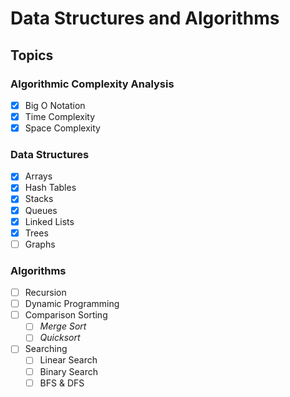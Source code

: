 # Data Structures and Algorithms

## Topics

### Algorithmic Complexity Analysis
- [X] Big O Notation
- [X] Time Complexity
- [X] Space Complexity

### Data Structures
- [X] Arrays
- [X] Hash Tables
- [X] Stacks
- [X] Queues
- [X] Linked Lists
- [X] Trees
- [ ] Graphs

### Algorithms
- [ ] Recursion
- [ ] Dynamic Programming
- [ ] Comparison Sorting
  - [ ] *Merge Sort*
  - [ ] *Quicksort*
- [ ] Searching
  - [ ] Linear Search
  - [ ] Binary Search
  - [ ] BFS & DFS